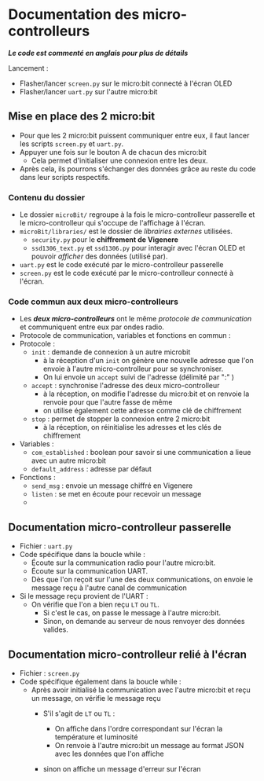 # Documentation des micro-controlleurs

***Le code est commenté en anglais pour plus de détails***

Lancement : 
- Flasher/lancer ```screen.py``` sur le micro:bit connecté à l'écran OLED
- Flasher/lancer ```uart.py``` sur l'autre micro:bit
## Mise en place des 2 micro:bit
- Pour que les 2 micro:bit puissent communiquer entre eux, il faut lancer les scripts ```screen.py``` et ```uart.py```.
- Appuyer une fois sur le bouton A de chacun des micro:bit
  - Cela permet d'initialiser une connexion entre les deux.
- Après cela, ils pourrons s'échanger des données grâce au reste du code dans leur scripts respectifs.
### Contenu du dossier 

- Le dossier ```microBit/``` regroupe à la fois le micro-controlleur passerelle et le micro-controlleur qui s'occupe de l'affichage à l'écran.
- ```microBit/libraries/``` est le dossier de *librairies externes* utilisées.
  - ```security.py``` pour le **chiffrement de Vigenere**
  - ```ssd1306_text.py``` et ```ssd1306.py``` pour interagir avec l'écran OLED et pouvoir *afficher* des données (utilisé par).
- ```uart.py``` est le code exécuté par le micro-controlleur passerelle
- ```screen.py``` est le code exécuté par le micro-controlleur connecté à l'écran.

### Code commun aux deux micro-controlleurs

- Les ***deux micro-controlleurs*** ont le même *protocole de communication* et communiquent entre eux par ondes radio.
- Protocole de communication, variables et fonctions en commun : 
- Protocole :
    - ```init``` : demande de connexion à un autre microbit
      - à la réception d'un ```init``` on génère une nouvelle adresse que l'on envoie à l'autre micro-controlleur pour se synchroniser.
      - On lui envoie un ```accept``` suivi de l'adresse (délimité par ":" )
    - ```accept``` :  synchronise l'adresse des deux micro-controlleur
      - à la réception, on modifie l'adresse du micro:bit et on renvoie la renvoie pour que l'autre fasse de même
      - on utilise également cette adresse comme clé de chiffrement
    - ```stop``` : permet de stopper la connexion entre 2 micro:bit
      - à la réception, on réinitialise les adresses et les clés de chiffrement
- Variables :
  - ```com_established``` : boolean pour savoir si une communication a lieue avec un autre micro:bit
  - ```default_address``` : adresse par défaut
- Fonctions :
  - ```send_msg``` : envoie un message chiffré en Vigenere
  - ```listen``` : se met en écoute pour recevoir un message
  - 
## Documentation micro-controlleur passerelle

- Fichier : ```uart.py```
- Code spécifique dans la boucle while :
  - Écoute sur la communication radio pour l'autre micro:bit.
  - Écoute sur la communication UART.
  - Dès que l'on reçoit sur l'une des deux communications, on envoie le message reçu à l'autre canal de communication
- Si le message reçu provient de l'UART :
  - On vérifie que l'on a bien reçu ```LT``` ou ```TL```.
    - Si c'est le cas, on passe le message à l'autre micro:bit.
    - Sinon, on demande au serveur de nous renvoyer des données valides.

## Documentation micro-controlleur relié à l'écran

- Fichier : ```screen.py```
- Code spécifique également dans la boucle while :
  - Après avoir initialisé la communication avec l'autre micro:bit et reçu un message, on vérifie le message reçu
    - S'il s'agit de ```LT``` ou ```TL``` :
      -  On affiche dans l'ordre correspondant sur l'écran la température et luminosité
      -  On renvoie à l'autre micro:bit un message au format JSON avec les données que l'on affiche
   
    - sinon on affiche un message d'erreur sur l'écran